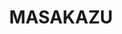 ---
layout: place
title: "MASAKAZU"
permalink: /california/los-angeles/masakazu.html
stateAbbr: CA
stateName: California
cityName: Los Angeles
place_id: ChIJw7qnPdC7woARTgEUSZ__hNM
photos:
  - name: >-
      places/ChIJw7qnPdC7woARTgEUSZ__hNM/photos/AeeoHcJZuv-u4GSr4NyBIf-ga0qsp5BVGjIyE_SwoewI_Ty-5yECXYnEhsy877kuvjqcWFj30mQyUGRou8WrO6Kw0KjDVkRhsGMyQTPF48oJCzZKln9xsYDjAg2o2EcN2xgJuIMj8xkYOlD3skikbgXf0IcMEjHrvFBtn8ag3XmL0W1kIASHOUpSlGmvvwyZgXVusy5Fx77P-DCiyLl5eGGUViEUZNi_ushUV319ry6SbGtJiKSuv3hMo-plRtDEzLVmlZvGoQQlSAF6UGyXnxU4wEESwi4rjMh_X29l5KPUAWwcT4CgX67oL8KrhvrZvJ67pqw510FtaBf9q8cZobk5K92lAKRc8cblr5QD10JpEaQsPWABgEcK2eb1EaIpH_d2tMpymxIZXYd0R1ykfX52asrgfh_wGJFpfReReHGw4eJ4Rw
    widthPx: 4032
    heightPx: 3024
    authorAttributions:
      - displayName: Thomas Fuks
        uri: https://maps.google.com/maps/contrib/114881835311721785768
        photoUri: >-
          https://lh3.googleusercontent.com/a/ACg8ocKmUBAMA_-Qf7I44azgXaaTlfiWzNA2wVfvxBZiPWsFrOaU6Hk=s100-p-k-no-mo
    flagContentUri: >-
      https://www.google.com/local/imagery/report/?cb_client=maps_api_places.places_api&image_key=!1e10!2sCIHM0ogKEICAgICZtdLBKg&hl=en-US
    googleMapsUri: >-
      https://www.google.com/maps/place//data=!3m4!1e2!3m2!1sCIHM0ogKEICAgICZtdLBKg!2e10!4m2!3m1!1s0x80c2bbd03da7bac3:0xd384ff9f4914014e
  - name: >-
      places/ChIJw7qnPdC7woARTgEUSZ__hNM/photos/AeeoHcI0-xckKwMmZLOnyBm23iGQ8nip-hwra7Z4QRL-C3vnfv_DAdJqiObWWOB3uNbnXxfVqkoneFsmhDUwZLnZYYbr6IIjb76MnHzAXuhcuvAZZVGiCvdPhGE-h6orI61E1HCvfNXg6AxO2Z38thS8Nek1v2Co3S1zWJcyTo1QHcYbIkjDdpwL2_FT73u9tkUM4sHW5tOW2x0GXaQrNHY44CAY2Vrwy2RQdP-7veBvMhYIfkQi9Uy7JijAhM2bkh5iaexOYFNjwaosa0k9xzCd1r19B-MEzG8ebgF-qymt7SaX3P2k99Fnsq81XbXg5VCQwM1TNJ_n2yIUBYdsrUia9UryS3-iQkI-oUMaKAubuy0SH6sUwr8ai463bDYt2AYKjb7g1PcYxpmpDUAAroeJw7UZ9xemPQr7cmYczuaOMljzRA
    widthPx: 3000
    heightPx: 4000
    authorAttributions:
      - displayName: Brad Yasar
        uri: https://maps.google.com/maps/contrib/113594049905846221996
        photoUri: >-
          https://lh3.googleusercontent.com/a-/ALV-UjU1J-WY7jpDbf8UsSfBRIaVBZ3LejPYG9ORNIZ6R3-NFy2KCNOp=s100-p-k-no-mo
    flagContentUri: >-
      https://www.google.com/local/imagery/report/?cb_client=maps_api_places.places_api&image_key=!1e10!2sCIHM0ogKEICAgIDhv4vRBA&hl=en-US
    googleMapsUri: >-
      https://www.google.com/maps/place//data=!3m4!1e2!3m2!1sCIHM0ogKEICAgIDhv4vRBA!2e10!4m2!3m1!1s0x80c2bbd03da7bac3:0xd384ff9f4914014e
  - name: >-
      places/ChIJw7qnPdC7woARTgEUSZ__hNM/photos/AeeoHcKzYI-eAV6OCh_leEahyIblEiZOVkdyGuKzbSCayw6iyrTmODCJFwuoKQKjcuEuC8d2ycUv7U_p_V9jywZmXxZnsENXYhEHlnVb3UswjwI2HJyOR1TfvDgO55HayMEkqY2jGymkVBJFKf_wR2c8PjkCn9DZ9fqCAmItKnim4ex27sP-m_jet7sLOzY5xJmYm8mJWmfIioNdLeKlnkBRknv9m3FPhKsXMPg_-yU_YiR6-FrNQBSMa9jVT-l4gVn67Pz1i0uVhD6ei5NwWp1KLmYfzNzV8MbNMWyXpOmh-4FCZhCMJ640rN4ZetggztbuBDzx5UDIQwFoAlXi7u8HMY_TZm2JLjptFs80dttTJ7gv2_vBAZjACutdGIrcu1vtWVt2MpSGJ6tHLIuyXHugoy3miIvUe61-sjkuAE9jg8M
    widthPx: 4032
    heightPx: 3024
    authorAttributions:
      - displayName: James Leung (jobias)
        uri: https://maps.google.com/maps/contrib/106101920759546399093
        photoUri: >-
          https://lh3.googleusercontent.com/a-/ALV-UjU8vBbF1nJoatEtzfjjFxRl1Wi-mQGFTXZtq64kU3KyCO6iGSjp=s100-p-k-no-mo
    flagContentUri: >-
      https://www.google.com/local/imagery/report/?cb_client=maps_api_places.places_api&image_key=!1e10!2sCIHM0ogKEICAgIDG8-2cXA&hl=en-US
    googleMapsUri: >-
      https://www.google.com/maps/place//data=!3m4!1e2!3m2!1sCIHM0ogKEICAgIDG8-2cXA!2e10!4m2!3m1!1s0x80c2bbd03da7bac3:0xd384ff9f4914014e
  - name: >-
      places/ChIJw7qnPdC7woARTgEUSZ__hNM/photos/AeeoHcKrsUZqVMhp4akEW7XZyjtf-l2SxK2s9tpdyrGZgU7SIUZ4i7kiTF9fDJag0eu0EbeRcqidTFIq2xFwbe5gDCv-I-ZLldSN2l5py0TfNoDyOfYAXIjFFqiTq6HqvpMC3sOoDp7nxAM-CkHN0h8vq235WdSvmPtgG-LWzY5lNZg0ZGAj0057fZ9NPyTq4xY_ouPc9PqcC7GHINswG7y04aHJvFnM8QU-l4K_tr_1IeP1zZrgPfnXhSzciOXT14eUD1JF4J9tAD2ATAex9uWPnELBg9tP5ucSfbMBkzaTZ7H0eh3kPsbU1AlzLCjY5GPisRTxCAEneP4FvVPWhhWfUKc0GfJsr8-MA1sUg1-SooV2peX3q_PVTT7N1d5FGU4vAHMhS0kHAHijm2hjH7E7P34qs6NADmvDyYdmeydqru4LoQ
    widthPx: 4032
    heightPx: 3024
    authorAttributions:
      - displayName: Thomas Fuks
        uri: https://maps.google.com/maps/contrib/114881835311721785768
        photoUri: >-
          https://lh3.googleusercontent.com/a/ACg8ocKmUBAMA_-Qf7I44azgXaaTlfiWzNA2wVfvxBZiPWsFrOaU6Hk=s100-p-k-no-mo
    flagContentUri: >-
      https://www.google.com/local/imagery/report/?cb_client=maps_api_places.places_api&image_key=!1e10!2sCIHM0ogKEICAgICZtdLBSg&hl=en-US
    googleMapsUri: >-
      https://www.google.com/maps/place//data=!3m4!1e2!3m2!1sCIHM0ogKEICAgICZtdLBSg!2e10!4m2!3m1!1s0x80c2bbd03da7bac3:0xd384ff9f4914014e
  - name: >-
      places/ChIJw7qnPdC7woARTgEUSZ__hNM/photos/AeeoHcKGM6XvSix7mPB8J_wjg3T5qkVE8PiFh8OiGKPO1KJyErQrwnoexK_59apgG872_Abq95ZBu3sieuuDyiXJMPs5Avmwcnuf0XSo1joOCiqpkx1-w3ySiOXolpiFjzD_HSn_2EThkBhvyntz0Bv1xnRgq3P_iS4VK515NxUls3HQUaivji5bWqKBMbPzBuVRMaoahEjmblR-91UQ2_PT6qSaDhfUY69RAwQXzF5505NSB3mKrw_PvYmBQj_PyVIQ5apHdYnYmeFdxRdpQfkK4QoELMgqZSOxBUhsW6L38y94DktHpVBoy05HWMqe4TD3fzlroR1e3hp68bIdzvkxWjsm7k13QfPTUy3Ta8nphCEYCOdIjVjPT5fyrk-5U05oaDRHTHYSOY0mS8d3ISVzL51iqDyKdUgxTX70Wl7Ca0WbZw_Z
    widthPx: 4032
    heightPx: 3024
    authorAttributions:
      - displayName: Michelle Lee
        uri: https://maps.google.com/maps/contrib/117145954359564145394
        photoUri: >-
          https://lh3.googleusercontent.com/a/ACg8ocLtgq3mAWQRGlNPdOS9OGMSSsflE3ZU4DRjOW3JiTGCH0Vm5Q=s100-p-k-no-mo
    flagContentUri: >-
      https://www.google.com/local/imagery/report/?cb_client=maps_api_places.places_api&image_key=!1e10!2sCIHM0ogKEICAgIC2p-vcrAE&hl=en-US
    googleMapsUri: >-
      https://www.google.com/maps/place//data=!3m4!1e2!3m2!1sCIHM0ogKEICAgIC2p-vcrAE!2e10!4m2!3m1!1s0x80c2bbd03da7bac3:0xd384ff9f4914014e
  - name: >-
      places/ChIJw7qnPdC7woARTgEUSZ__hNM/photos/AeeoHcK2eKUemXSgcCbkL47zyk9_cZ1S7Lz4wo5i19b_LoEZclMeFm--upI1lkSxghrbzmrsOCnYXRdxFD6_Yzih0DILZVDCYqRV6sOrqJ8i4jcj0HO4m6c1rA9Dl4KTI9R0wkCySNsmcc2Eorg0MEnWnM2MDokV624Z_IMUvXEssx7YcFaqvHpbHytGY6VF3y4yBPl2ZL8gX1_ENOqk15pSEDoL2Qy0i_ukXB1pFb6fi5dippyJdMkmnFNrPsOSVnIJoljIdr3xKlmhmS_pj3U1oL53khQeGQPmHZVl-IetO4wnDl4XtnQF1-0B5xYG_O03W8Bhp_kWLncgTzzSlZwZae8ct4nPp5HSdCHwn6waAVCB89skwMC2Xefs3iBm8HLtiNcKRZiLWNBgqwTeN6takEYYiOxk7ZcyY7YaFDNhZ9T1r27H
    widthPx: 3024
    heightPx: 4032
    authorAttributions:
      - displayName: handly eugene
        uri: https://maps.google.com/maps/contrib/115396872739705194571
        photoUri: >-
          https://lh3.googleusercontent.com/a-/ALV-UjUiDJf-E9gTNcqUvDDW6Yuf-k5kyr0e1DCGnXh7sZ27xoMA1xr2Cg=s100-p-k-no-mo
    flagContentUri: >-
      https://www.google.com/local/imagery/report/?cb_client=maps_api_places.places_api&image_key=!1e10!2sCIHM0ogKEICAgID64-yEngE&hl=en-US
    googleMapsUri: >-
      https://www.google.com/maps/place//data=!3m4!1e2!3m2!1sCIHM0ogKEICAgID64-yEngE!2e10!4m2!3m1!1s0x80c2bbd03da7bac3:0xd384ff9f4914014e
  - name: >-
      places/ChIJw7qnPdC7woARTgEUSZ__hNM/photos/AeeoHcLFRtxGwb74hGJSGJqqOj3X5-VTJWHNaeljh-Yyy2PAdz3-Cce6kvDqdkYxMjZJmuTnh4TzQzCo9g6a8MRDSKCFstmALI1qL45jXc3CiOawGFtyJ4BF2V-bWdLuFoawCSyecb8i1xa29by2WzZolCMBLglqtmZAwIh3ditT9mIG07z8lGZctafGeZALPrBwardFH4VNCgW7dd4xVoaidLB5P3YStcyOiCWRr3-DnB0avP0G2yTKaqZusOmecd8QPKmCioqdAwzB6EOfaXk-IsNZtaOTeRYqn8PO9sOGQMTAmxuQKyESWCA2_ZrC5YyGRuSiNsFcxhUwASId0cHy09mKvKgIlB9JpzP3l-o-0hs3yjYR22vYTnmem6mB6C8HyhvUzi_i_MYoTCaupB9WGzW_GwJEs0Dy0IQ5GldooHpnYs31
    widthPx: 1536
    heightPx: 2048
    authorAttributions:
      - displayName: Thomas Lin
        uri: https://maps.google.com/maps/contrib/102466243143386118877
        photoUri: >-
          https://lh3.googleusercontent.com/a/ACg8ocJMEX5Ns_qY_55R5TGqfP0TFQ5d-oqsHawfOHZXLHCtkV9FXw=s100-p-k-no-mo
    flagContentUri: >-
      https://www.google.com/local/imagery/report/?cb_client=maps_api_places.places_api&image_key=!1e10!2sCIHM0ogKEICAgMCQge-yowE&hl=en-US
    googleMapsUri: >-
      https://www.google.com/maps/place//data=!3m4!1e2!3m2!1sCIHM0ogKEICAgMCQge-yowE!2e10!4m2!3m1!1s0x80c2bbd03da7bac3:0xd384ff9f4914014e
  - name: >-
      places/ChIJw7qnPdC7woARTgEUSZ__hNM/photos/AeeoHcLMDb6hAlrSv1VMtd6oIGWWAKrcn6JzQeVkojc58wwC-321mW9geYNXPJXqu67zhuHayPl-yCappXccQan5OWOhd6Nc36ESMlWKCeC28a9Nk4gPt--hwGYbWXqMhlznRVTuDSdBWzWTvWGi_P8V6jFg2e29zG7tafgwziAGAgKA4ctzml3j4dQtURNO7KjP58Jaila5bJ6YJdxPt7rD-xQRslAr5jjvZveydWTREog7nTiBTSMIxvDIOXE9lahAUloy0rDZUqgFxJCr3GJFqjxtQVRIrOi4VYMFSDny-mQe6xXxTqYlHnxzfNDBQ8gJUdtC9MeMx6IXWjeVDmO1WwgGwTY7105nIG5Fac3T9bRDBvfAy61QhkWQ1YRN5IdsoSxnxzcD9Nzgtg8mo2iknGXdq2GVplIIlAKLQx4SmXHGbkHc
    widthPx: 4080
    heightPx: 3072
    authorAttributions:
      - displayName: Khesayc Chu Yang
        uri: https://maps.google.com/maps/contrib/116493187133280183712
        photoUri: >-
          https://lh3.googleusercontent.com/a/ACg8ocIk4k4sOvFbseL_Vvx4SDCmwJg7Tyv5bOl-Ir-vZPgog88Zt8y2=s100-p-k-no-mo
    flagContentUri: >-
      https://www.google.com/local/imagery/report/?cb_client=maps_api_places.places_api&image_key=!1e10!2sCIHM0ogKEICAgICG2c6zngE&hl=en-US
    googleMapsUri: >-
      https://www.google.com/maps/place//data=!3m4!1e2!3m2!1sCIHM0ogKEICAgICG2c6zngE!2e10!4m2!3m1!1s0x80c2bbd03da7bac3:0xd384ff9f4914014e
  - name: >-
      places/ChIJw7qnPdC7woARTgEUSZ__hNM/photos/AeeoHcIRH4p2OZTwfIvBRaxz8EdCMZFDO0ABFyVj2yXstOJKOC-qE6dZUDSPUYBlH_-fXIJYfmMwVm5DfQMw1_Mhe5YjfaqOOlBI3r9FfParlMhsPWkq5fbKPgdQCg2ibqsi1I3SG0MAMXozNTOv1HREfLwrTDUWjyZrC6hPkDIExNnZ5WVt7zKae19we9I6PCqfaxvoX-UIPoiQk3qA38dZa-4_3o_yLl4MgqvnD0Ywv3whr4wXS_sT4HVSw4aM80oQZ9KXdpETchu6ROWLASlUqQYELT_Ig2Umb_jKwx2NUQ_FLf0qRCHsAIxlKkbJqIC8YWQxrPpuKdAT6vTduGf1hnU2dDMQAfDFlZfAIz12gWvr6uVsDmkoHl97poJSLT2wYY3bYuDwxXS1vejKfvlhJ67fN1U05UdsHOeWUY4QPkn2_Q
    widthPx: 3024
    heightPx: 4032
    authorAttributions:
      - displayName: G D
        uri: https://maps.google.com/maps/contrib/101007381042322233914
        photoUri: >-
          https://lh3.googleusercontent.com/a/ACg8ocJxMC-HfLu_Pdq3lOcSzANbHQl0HhIuhdP78-YM_2JczJbeNg=s100-p-k-no-mo
    flagContentUri: >-
      https://www.google.com/local/imagery/report/?cb_client=maps_api_places.places_api&image_key=!1e10!2sCIHM0ogKEICAgIC4mrD0CQ&hl=en-US
    googleMapsUri: >-
      https://www.google.com/maps/place//data=!3m4!1e2!3m2!1sCIHM0ogKEICAgIC4mrD0CQ!2e10!4m2!3m1!1s0x80c2bbd03da7bac3:0xd384ff9f4914014e
  - name: >-
      places/ChIJw7qnPdC7woARTgEUSZ__hNM/photos/AeeoHcI52R9GhZa-jhMLbfK5uTr17ffyLTIu3F88PpBFFiC6nhO9gEjJCpnVlXhgiPfHoLPglXSnVHqmIo1ETHe8h4Fx4WWkgFkEOOR0p8qqM2Jthw2n4e8qMmbwNaLZ4dx5RRV1gtr-1M16SfDSokG0o3s2AOYi1GMXLYhTZvXCDyzTLaQy7zY3pSj1Uc_PwvomjYexVgo5-deGgVpJdrEJF-5f5E3CGLRSFrQWUdiv9sqrmJD9xcwrctkI9wZy8Kuy4U80JKTSo13yW_gYt3ZVRNBi0zLn8grEUQiRyd_Hnhs4K9Ue77oEytnDR1pKVYB89a5KOYMpW5MCh6ZDpKA0e3ddumApHxyiVMc0aSJyy5LnRYXo5tgN4RBY9k2Ru7lGmVxDqFs7VVU4qh68qCgW_OKUVgninb_QhMVBP1oLVkA
    widthPx: 2773
    heightPx: 3697
    authorAttributions:
      - displayName: handly eugene
        uri: https://maps.google.com/maps/contrib/115396872739705194571
        photoUri: >-
          https://lh3.googleusercontent.com/a-/ALV-UjUiDJf-E9gTNcqUvDDW6Yuf-k5kyr0e1DCGnXh7sZ27xoMA1xr2Cg=s100-p-k-no-mo
    flagContentUri: >-
      https://www.google.com/local/imagery/report/?cb_client=maps_api_places.places_api&image_key=!1e10!2sCIHM0ogKEICAgID38Pv9CA&hl=en-US
    googleMapsUri: >-
      https://www.google.com/maps/place//data=!3m4!1e2!3m2!1sCIHM0ogKEICAgID38Pv9CA!2e10!4m2!3m1!1s0x80c2bbd03da7bac3:0xd384ff9f4914014e
address: 1911 Westwood Blvd, Los Angeles, CA 90025, USA
street: 1911 Westwood Blvd
city: Los Angeles
state: CA
zip: '90025'
country: USA
neighborhood: West Los Angeles
latitude: '34.047754'
longitude: '-118.435336'
accessibility_options:
  wheelchairAccessibleEntrance: true
  wheelchairAccessibleRestroom: true
  wheelchairAccessibleSeating: true
business_status: OPERATIONAL
name: MASAKAZU
google_maps_links:
  directionsUri: >-
    https://www.google.com/maps/dir//''/data=!4m7!4m6!1m1!4e2!1m2!1m1!1s0x80c2bbd03da7bac3:0xd384ff9f4914014e!3e0
  placeUri: https://maps.google.com/?cid=15241588098519531854
  writeAReviewUri: >-
    https://www.google.com/maps/place//data=!4m3!3m2!1s0x80c2bbd03da7bac3:0xd384ff9f4914014e!12e1
  reviewsUri: >-
    https://www.google.com/maps/place//data=!4m4!3m3!1s0x80c2bbd03da7bac3:0xd384ff9f4914014e!9m1!1b1
  photosUri: >-
    https://www.google.com/maps/place//data=!4m3!3m2!1s0x80c2bbd03da7bac3:0xd384ff9f4914014e!10e5
primary_type: Sushi Restaurant
opening_hours:
  regular: null
  current: null
secondary_opening_hours:
  regular:
    weekdayDescriptions: null
    type: null
  current:
    weekdayDescriptions: null
    type: null
phone: (310) 421-9779
price_level: null
price_range: $100 &ndash; & up
rating: '4.2'
rating_count: 65
website: https://sushimasakazu.com/
description: null
reviews: null
parking_options: null
payment_options: null
allow_dogs: null
curbside_pickup: null
delivery: null
dine_in: null
good_for_children: null
good_for_groups: null
good_for_sports: null
live_music: null
menu_for_children: null
outdoor_seating: null
reservable: null
restroom: null
serves_beer: null
serves_breakfast: null
serves_brunch: null
serves_cocktails: null
serves_coffee: null
serves_dinner: null
serves_dessert: null
serves_lunch: null
serves_vegetarian_food: null
serves_wine: null
takeout: null

---
